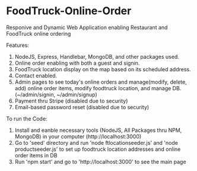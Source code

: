 # FoodTruck-Online-Order

Responive and Dynamic Web Application enabling Restaurant and FoodTruck online ordering

Features:
1. NodeJS, Express, Handlebar, MongoDB, and other packages used.
2. Online order enabling with both a guest and signin.
3. FoodTruck location display on the map based on its scheduled address.
4. Contact enabled.
5. Admin pages to see today's online orders and manage(modify, delete, add) online order items, modify foodtruck location, and manage DB. (~/admin/signin, ~/admin/signup)
6. Payment thru Stripe (disabled due to security)
7. Email-based password reset (disabled due to security)

To run the Code:
1. Install and eanble necessary tools (NodeJS, All Packages thru NPM, MongoDB) in your computer (http://localhost:3000)
2. Go to 'seed' directory and run 'node ftlocationseeder.js' and 'node productseeder.js' to set up foodtruck location addresses and online order items in DB
3. Run 'npm start' and go to 'http://localhost:3000' to see the main page
